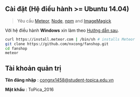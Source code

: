 ## Cài đặt (Hệ điều hành >= Ubuntu 14.04)
> Yêu cầu [Meteor](https://www.meteor.com/install), [Node](http://nodejs.org/), [npm](https://www.npmjs.com/) and [ImageMagick](http://www.imagemagick.org/script/binary-releases.php)

Với hệ điều hành **Windows** xin làm theo [Hướng dẫn sau](https://docs.reactioncommerce.com/reaction-docs/development/requirements).

```bash
curl https://install.meteor.com | /bin/sh # installs Meteor
git clone https://github.com/nxcong/fanshop.git
cd fanshop
meteor
```

## Tài khoản quản trị
**Tên đăng nhập** : congnx1458@student-topica.edu.vn

**Mật khẩu** : ToPica_2016
